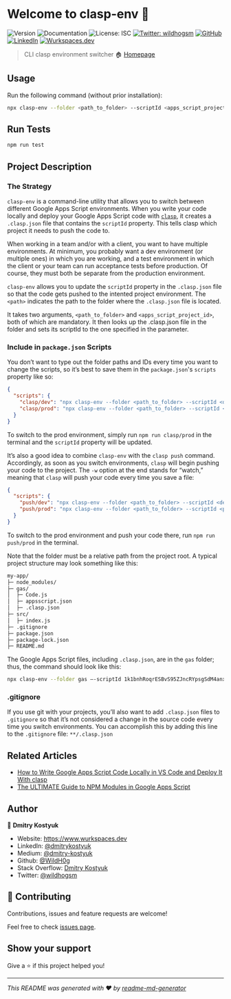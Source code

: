 # Welcome to clasp-env 👋

![Version](https://img.shields.io/badge/version-1.0.1-blue.svg?cacheSeconds=2592000)
![Documentation](https://img.shields.io/badge/documentation-yes-brightgreen.svg)
![License: ISC](https://img.shields.io/badge/License-ISC-yellow.svg)
[![Twitter: wildhogsm](https://img.shields.io/twitter/follow/wildhogsm.svg?style=social)](https://twitter.com/wildhogsm)
[![GitHub](https://img.shields.io/github/followers/WildH0g?style=social)](https://www.github.com/WildH0g)
[![LinkedIn](https://img.shields.io/badge/LinkedIn-follow-blue)](https://www.linkedin.com/in/dmitrykostyuk/)
[![Wurkspaces.dev](https://img.shields.io/badge/Wurkspaces.dev-Hire%20Me-orange)](https://wurkspaces.dev/contact)

> CLI clasp environment switcher 🏠 [Homepage](https://github.com/WildH0g/clasp-env#readme)

## Usage

Run the following command (without prior installation):

```sh
npx clasp-env --folder <path_to_folder> --scriptId <apps_script_project_id>
```

## Run Tests

```sh
npm run test
```

## Project Description

### The Strategy

`clasp-env` is a command-line utility that allows you to switch between different Google Apps Script environments. When you write your code locally and deploy your Google Apps Script code with [`clasp`](https://www.npmjs.com/package/@google/clasp), it creates a `.clasp.json` file that contains the `scriptId` property. This tells clasp which project it needs to push the code to.

When working in a team and/or with a client, you want to have multiple environments. At minimum, you probably want a dev environment (or multiple ones) in which you are working, and a test environment in which the client or your team can run acceptance tests before production. Of course, they must both be separate from the production environment.

`clasp-env` allows you to update the `scriptId` property in the `.clasp.json` file so that the code gets pushed to the intented project environment. The `<path>` indicates the path to the folder where the `.clasp.json` file is located.

It takes two arguments, `<path_to_folder>` and `<apps_script_project_id>`, both of which are mandatory. It then looks up the .clasp.json file in the folder and sets its scriptId to the one specified in the parameter.

### Include in `package.json` Scripts

You don’t want to type out the folder paths and IDs every time you want to change the scripts, so it’s best to save them in the `package.json`'s `scripts` property like so:

```json
{
  "scripts": {
    "clasp/dev": "npx clasp-env --folder <path_to_folder> --scriptId <dev_apps_script_project_id>",
    "clasp/prod": "npx clasp-env --folder <path_to_folder> --scriptId <prod_apps_script_project_id>"
  }
}
```

To switch to the prod environment, simply run `npm run clasp/prod` in the terminal and the `scriptId` property will be updated.

It’s also a good idea to combine `clasp-env` with the `clasp push` command. Accordingly, as soon as you switch environments, `clasp` will begin pushing your code to the project. The `-w` option at the end stands for “watch,” meaning that `clasp` will push your code every time you save a file:

```json
{
  "scripts": {
    "push/dev": "npx clasp-env --folder <path_to_folder> --scriptId <dev_apps_script_project_id> && cd <path_to_folder> && clasp push -w",
    "push/prod": "npx clasp-env --folder <path_to_folder> --scriptId <prod_apps_script_project_id> && cd <path_to_folder> && clasp push -w"
  }
}
```

To switch to the prod environment and push your code there, run `npm run push/prod` in the terminal.

Note that the folder must be a relative path from the project root. A typical project structure may look something like this:

```sh
my-app/
├─ node_modules/
├─ gas/
│  ├─ Code.js
│  ├─ appsscript.json
│  ├─ .clasp.json
├─ src/
│  ├─ index.js
├─ .gitignore
├─ package.json
├─ package-lock.json
├─ README.md
```

The Google Apps Script files, including `.clasp.json`, are in the `gas` folder; thus, the command should look like this:

```sh
npx clasp-env --folder gas –-scriptId 1k1bnhRoqrESBvS95ZJncRYpsgSdM4anxwo3yI2Egs_Q
```

### .gitignore

If you use git with your projects, you’ll also want to add `.clasp.json` files to `.gitignore` so that it’s not considered a change in the source code every time you switch environments. You can accomplish this by adding this line to the `.gitignore` file: `**/.clasp.json`

## Related Articles

- [How to Write Google Apps Script Code Locally in VS Code and Deploy It With clasp](https://medium.com/geekculture/how-to-write-google-apps-script-code-locally-in-vs-code-and-deploy-it-with-clasp-9a4273e2d018)
- [The ULTIMATE Guide to NPM Modules in Google Apps Script](https://medium.com/geekculture/the-ultimate-guide-to-npm-modules-in-google-apps-script-a84545c3f57c)

## Author

👤 **Dmitry Kostyuk**

- Website: <https://www.wurkspaces.dev>
- LinkedIn: [@dmitrykostyuk](https://linkedin.com/in/dmitrykostyuk)
- Medium: [@dmitry-kostyuk](https://medium.com/@dmitry-kostyuk)
- Github: [@WildH0g](https://github.com/WildH0g)
- Stack Overflow: [Dmitry Kostyuk](https://stackoverflow.com/users/13229211/dmitry-kostyuk)
- Twitter: [@wildhogsm](https://twitter.com/wildhogsm)

## 🤝 Contributing

Contributions, issues and feature requests are welcome!

Feel free to check [issues page](https://github.com/WildH0g/clasp-env/issues).

## Show your support

Give a ⭐️ if this project helped you!

---

_This README was generated with ❤️ by [readme-md-generator](https://github.com/kefranabg/readme-md-generator)_
